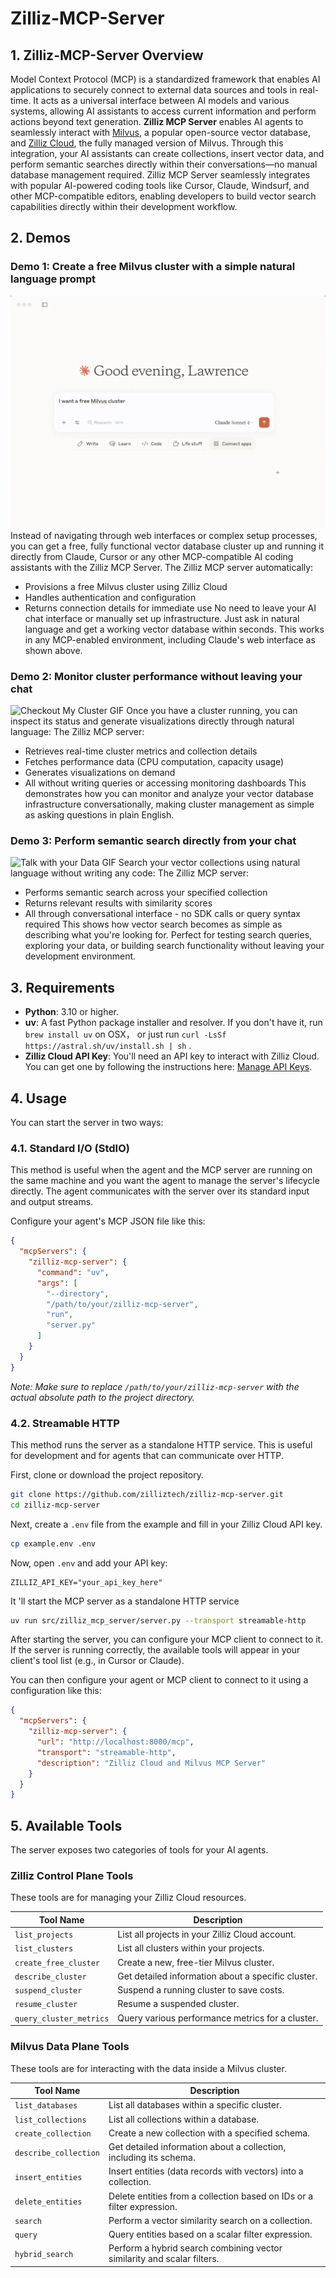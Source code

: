 # Zilliz-MCP-Server

## 1. Zilliz-MCP-Server Overview 
Model Context Protocol (MCP) is a standardized framework that enables AI applications to securely connect to external data sources and tools in real-time. It acts as a universal interface between AI models and various systems, allowing AI assistants to access current information and perform actions beyond text generation.
**Zilliz MCP Server** enables AI agents to seamlessly interact with [Milvus](https://github.com/milvus-io/milvus), a popular open-source vector database, and [Zilliz Cloud](https://zilliz.com/cloud), the fully managed version of Milvus. Through this integration, your AI assistants can create collections, insert vector data, and perform semantic searches directly within their conversations—no manual database management required. Zilliz MCP Server seamlessly integrates with popular AI-powered coding tools like Cursor, Claude, Windsurf, and other MCP-compatible editors, enabling developers to build vector search capabilities directly within their development workflow.

## 2. Demos
### Demo 1: Create a free Milvus cluster with a simple natural language prompt
![Create Free Cluster GIF](docs/imgs/create_free_milvus.gif)
Instead of navigating through web interfaces or complex setup processes, you can get a free, fully functional vector database cluster up and running it directly from Claude, Cursor or any other MCP-compatible AI coding assistants with the Zilliz MCP Server. 
The Zilliz MCP server automatically:
- Provisions a free Milvus cluster using Zilliz Cloud
- Handles authentication and configuration
- Returns connection details for immediate use
No need to leave your AI chat interface or manually set up infrastructure. Just ask in natural language and get a working vector database within seconds. This works in any MCP-enabled environment, including Claude's web interface as shown above. 


### Demo 2: Monitor cluster performance without leaving your chat
![Checkout My Cluster GIF](docs/imgs/checkout_my_cluster.gif)
Once you have a cluster running, you can inspect its status and generate visualizations directly through natural language:
The Zilliz MCP server:
- Retrieves real-time cluster metrics and collection details
- Fetches performance data (CPU computation, capacity usage)
- Generates visualizations on demand
- All without writing queries or accessing monitoring dashboards
This demonstrates how you can monitor and analyze your vector database infrastructure conversationally, making cluster management as simple as asking questions in plain English.

### Demo 3: Perform semantic search directly from your chat
![Talk with your Data GIF](docs/imgs/talk_with_your_data.gif)
Search your vector collections using natural language without writing any code:
The Zilliz MCP server:
- Performs semantic search across your specified collection
- Returns relevant results with similarity scores
- All through conversational interface - no SDK calls or query syntax required
This shows how vector search becomes as simple as describing what you're looking for. Perfect for testing search queries, exploring your data, or building search functionality without leaving your development environment.


## 3. Requirements

*   **Python**: 3.10 or higher.
*   **uv**: A fast Python package installer and resolver. If you don't have it, run  `brew install uv` on OSX， or just run `curl -LsSf https://astral.sh/uv/install.sh | sh` .
*   **Zilliz Cloud API Key**: You'll need an API key to interact with Zilliz Cloud. You can get one by following the instructions here: [Manage API Keys](https://docs.zilliz.com/docs/manage-api-keys).

## 4. Usage
You can start the server in two ways:


### 4.1. Standard I/O (StdIO)

This method is useful when the agent and the MCP server are running on the same machine and you want the agent to manage the server's lifecycle directly. The agent communicates with the server over its standard input and output streams.

Configure your agent's MCP JSON file like this:

```json
{
  "mcpServers": {
    "zilliz-mcp-server": {
      "command": "uv",
      "args": [
        "--directory",
        "/path/to/your/zilliz-mcp-server",
        "run",
        "server.py"
      ]
    }
  }
}
```
*Note: Make sure to replace `/path/to/your/zilliz-mcp-server` with the actual absolute path to the project directory.*

### 4.2. Streamable HTTP

This method runs the server as a standalone HTTP service. This is useful for development and for agents that can communicate over HTTP.

First, clone or download the project repository.

```bash
git clone https://github.com/zilliztech/zilliz-mcp-server.git
cd zilliz-mcp-server
```

Next, create a `.env` file from the example and fill in your Zilliz Cloud API key.

```bash
cp example.env .env
```

Now, open `.env` and add your API key:

```
ZILLIZ_API_KEY="your_api_key_here"
```

It 'll start the MCP server as a standalone HTTP service
```bash
uv run src/zilliz_mcp_server/server.py --transport streamable-http
```

After starting the server, you can configure your MCP client to connect to it. If the server is running correctly, the available tools will appear in your client's tool list (e.g., in Cursor or Claude).

You can then configure your agent or MCP client to connect to it using a configuration like this:

```json
{
  "mcpServers": {
    "zilliz-mcp-server": {
      "url": "http://localhost:8000/mcp",
      "transport": "streamable-http",
      "description": "Zilliz Cloud and Milvus MCP Server"
    }
  }
}
```

## 5. Available Tools

The server exposes two categories of tools for your AI agents.

### Zilliz Control Plane Tools

These tools are for managing your Zilliz Cloud resources.

| Tool Name             | Description                                          |
| --------------------- | ---------------------------------------------------- |
| `list_projects`         | List all projects in your Zilliz Cloud account.      |
| `list_clusters`         | List all clusters within your projects.              |
| `create_free_cluster`   | Create a new, free-tier Milvus cluster.              |
| `describe_cluster`      | Get detailed information about a specific cluster.   |
| `suspend_cluster`       | Suspend a running cluster to save costs.   |
| `resume_cluster`        | Resume a suspended cluster.                |
| `query_cluster_metrics` | Query various performance metrics for a cluster.     |

### Milvus Data Plane Tools

These tools are for interacting with the data inside a Milvus cluster.

| Tool Name             | Description                                                              |
| --------------------- | ------------------------------------------------------------------------ |
| `list_databases`        | List all databases within a specific cluster.                            |
| `list_collections`      | List all collections within a database.                                  |
| `create_collection`     | Create a new collection with a specified schema.                         |
| `describe_collection`   | Get detailed information about a collection, including its schema.       |
| `insert_entities`       | Insert entities (data records with vectors) into a collection.           |
| `delete_entities`       | Delete entities from a collection based on IDs or a filter expression.   |
| `search`                | Perform a vector similarity search on a collection.                      |
| `query`                 | Query entities based on a scalar filter expression.                      |
| `hybrid_search`         | Perform a hybrid search combining vector similarity and scalar filters.  |
